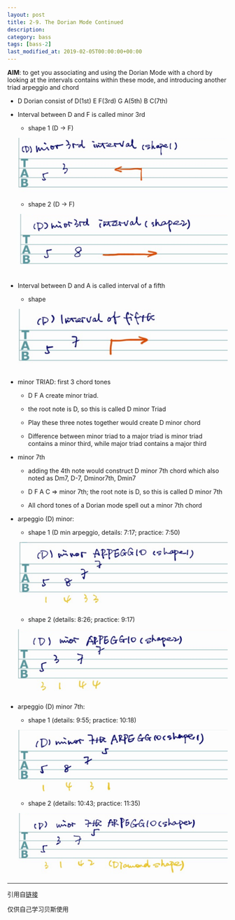 ```yaml
---
layout: post
title: 2-9. The Dorian Mode Continued
description: 
category: bass
tags: [bass-2]
last_modified_at: 2019-02-05T00:00:00+00:00
---
```


**AIM**: to get you associating and using the Dorian Mode with a chord by looking at the intervals contains within these mode, and introducing another triad arpeggio and chord

- D Dorian consist of D(1st) E F(3rd) G A(5th) B C(7th)

- Interval between D and F is called minor 3rd

    - shape 1 (D -> F)

    ![min3-1](/../assets/img/bass/inter-9-min3-1.png)

    - shape 2 (D -> F)

    ![min3-2](/../assets/img/bass/inter-9-min3-2.png)

- Interval between D and A is called interval of a fifth

    - shape
    
    ![5](/../assets/img/bass/inter-9-5.png)

- minor TRIAD: first 3 chord tones

    - D F A create minor triad. 
    
    - the root note is D, so this is called D minor Triad

    - Play these three notes together would create D minor chord

    - Difference between minor triad to a major triad is minor triad contains a minor third, while major triad contains a major third

- minor 7th

    - adding the 4th note would construct D minor 7th chord which also noted as Dm7, D-7, Dminor7th, Dmin7

    - D F A C => minor 7th; the root note is D, so this is called D minor 7th

    - All chord tones of a Dorian mode spell out a minor 7th chord

- arpeggio (D) minor:

    - shape 1 (D min arpeggio, details: 7:17; practice: 7:50)
    
    ![min-1](/../assets/img/bass/inter-9-min-arp-1.png)

    - shape 2 (details: 8:26; practice: 9:17)

    ![min-2](/../assets/img/bass/inter-9-min-arp-2.png)

- arpeggio (D) minor 7th:

    - shape 1 (details: 9:55; practice: 10:18)

    ![min7-1](/../assets/img/bass/inter-9-min7-arp-1.png)

    - shape 2 (details: 10:43; practice: 11:35)
    
    ![min7-2](/../assets/img/bass/inter-9-min7-arp-2.png)


<hr>

引用自[链接](https://www.youtube.com/playlist?list=PLImrzCNnL5PnVQNFhaxgOa1iJV4zMolw-)

仅供自己学习贝斯使用


